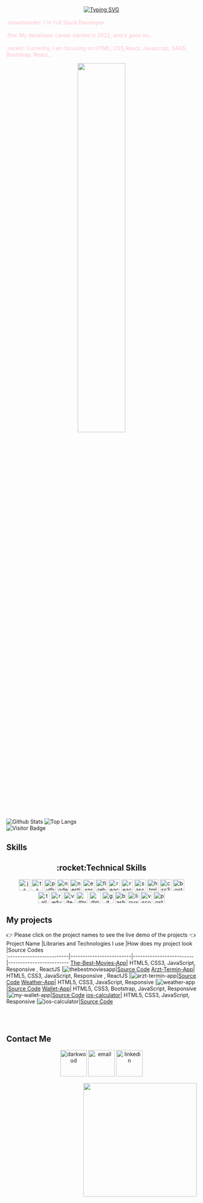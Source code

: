 ## 
<div align=center>
     <a href="https://git.io/typing-svg"><img src="https://readme-typing-svg.demolab.com?font=VT323&size=35&duration=3500&pause=300&color=color=#228B22&center=true&vCenter=true&width=500&lines=Hi🖐+I'm+Ayse;Welcome+to+my+profile!;Description+of+myself%3A;Full+Stack+Developer;" alt="Typing SVG" /></a>
</div>

<br>
<font color="pink"> :snowboarder: I'm Full Stack Developer</font>
</br>
<br>
<font color="pink"> :fire: My developer career started in 2022, and it goes on...</font>
</br>
<br>
<font color="pink"> :rocket: Currently, I am focusing on HTML, CSS,React, Javascript, SASS, Bootstrap, React...</font>
</br>




<p align="center">
  <img src="https://rishavanand.github.io/static/images/greetings.gif" align="center" style="width: 50%" />
 </p>
</br>

![Github Stats](https://github-readme-stats.vercel.app/api?username=ayseugurlu&count_private=true&show_icons=true&include_all_commits=true)
![Top Langs](https://github-readme-stats.vercel.app/api/top-langs/?username=ayseugurlu&hide=TeX&layout=compact) </br>
![Visitor Badge](https://visitor-badge.laobi.icu/badge?page_id=ayseugurlu.ayseugurlu)

## Skills

<div align="center">
<h2 align="center">:rocket:Technical Skills</h2>

<img width="30px" alt="js" title="js" src="https://skillicons.dev/icons?i=js" />
<img width="30px" alt="ts" title="ts" src="https://skillicons.dev/icons?i=ts" />
<img width="30px" alt="python" title="python" src="https://skillicons.dev/icons?i=py&theme=light" />
<img width="30px" alt="nodejs" title="nodejs" src="https://skillicons.dev/icons?i=nodejs" />
<img width="30px" alt="nestjs" title="nestjs" src="https://skillicons.dev/icons?i=nestjs" />
<img width="30px" alt="expressjs" title="expressjs" src="https://skillicons.dev/icons?i=express" />
<img width="30px" alt="firebase" title="firebase" src="https://skillicons.dev/icons?i=firebase" />
<img width="30px" alt="react" title="react" src="https://skillicons.dev/icons?i=react" />
<img width="30px" alt="react  title="react native" src="https://cdn.jsdelivr.net/gh/devicons/devicon/icons/react/react-original.svg" />
<img width="30px" alt="sass" title="sass" src="https://skillicons.dev/icons?i=sass" />
<img width="30px" alt="html5" title="html5" src="https://skillicons.dev/icons?i=html" />
<img width="30px" alt="css3" title="css3" src="https://skillicons.dev/icons?i=css" />
<img width="30px" alt="bootstrap" title="bootstrap" src="https://skillicons.dev/icons?i=bootstrap" />
<br/>
<img width="30px" alt="tailwind" title="tailwind" src="https://skillicons.dev/icons?i=tailwind" />
<img width="30px" alt="redux" title="redux" src="https://skillicons.dev/icons?i=redux" />
<img width="30px" alt="vite" title="vite" src="https://skillicons.dev/icons?i=vite" />
<img width="30px" alt="mysql" title="mysql" src="https://skillicons.dev/icons?i=mysql" />
<img width="30px" alt="mongodb" title="mongodb" src="https://skillicons.dev/icons?i=mongodb" />
<img width="30px" alt="git" title="git" src="https://skillicons.dev/icons?i=git" />
<img width="30px" alt="bash" title="bash" src="https://skillicons.dev/icons?i=bash" />
<img width="30px" alt="linux" title="linux" src="https://skillicons.dev/icons?i=linux" />
<img width="30px" alt="vscode" title="vscode" src="https://skillicons.dev/icons?i=vscode" />
<img width="30px" alt="postman" title="postman" src="https://skillicons.dev/icons?i=postman" />
</div>

## My projects
👉 Please click on the project names to see the live demo of the projects 👈
  Project Name       |Libraries and Technologies I use     |How does my project look          |Source Codes       
:-------------------------|-------------------------|-------------------------|-------------------------
[The-Best-Movies-App](https://thebestmoviesapp.netlify.app/)| HTML5, CSS3, JavaScript, Responsive , ReactJS |![thebestmoviesapp](https://github.com/user-attachments/assets/173210ee-5fdd-412f-9be4-55a437ed5e7a)|[Source Code](https://github.com/ayseugurlu/The-Best-Movies-App)
[Arzt-Termin-App](https://arzt-termin-app.netlify.app/)| HTML5, CSS3, JavaScript, Responsive , ReactJS |![arzt-termin-app](https://github.com/user-attachments/assets/49ed3cb3-f740-4027-8fb0-a74b1dc2e9c3)|[Source Code](https://github.com/ayseugurlu/Arzt-Termin-App)
[Weather-App](https://ayseugurlu.github.io/Weather-App/HTML-CSS/)| HTML5, CSS3, JavaScript, Responsive |![weather-app](https://github.com/user-attachments/assets/ffa3a107-83fb-4a61-ad4b-f1e11eb9ea63)|[Source Code](https://github.com/ayseugurlu/Weather-App/tree/main)
[Wallet-App](https://ayseugurlu.github.io/Wallet-App/)| HTML5, CSS3, Bootstrap, JavaScript, Responsive |![my-wallet-app](https://github.com/user-attachments/assets/ad6edd58-84e6-4a90-ac57-ec61bf66c2b1)|[Source Code](https://github.com/ayseugurlu/Wallet-App)
[ios-calculator](https://ayseugurlu.github.io/ios-calculator/)| HTML5, CSS3, JavaScript, Responsive |![ios-calculator](https://github.com/user-attachments/assets/c6bcc9d0-94d4-46ae-b5c9-80a0f0609e5e)|[Source Code](https://github.com/ayseugurlu/ios-calculator)


</div>
</br>
<br>

      
## Contact Me

<p align="center">
  <a href="https://www.xing.com/profile/Ayse_Ugurlu078793/web_profiles"><img src="https://img.icons8.com/?size=100&id=13979&format=png&color=000000" alt="darkwood"  width="70" height="70"/></a>
  <a href="mailto:ayseugurlu9135@gmail.com" target="_blank"><img src="https://img.icons8.com/color/96/000000/gmail.png" alt="email"  width="70" height="70"/></a>
  <a href="https://www.linkedin.com/in/ayse-ugurlu/" target="_blank"><img src="https://img.icons8.com/color/96/000000/linkedin.png" alt="linkedin" width="70" height="70"/></a>
</p>

<p align="right">
  <img src="https://camo.githubusercontent.com/58502bc6910820c71f8cd9f3a6640c7d5374b4f752d4fdc5c4e79bdbd4fe4726/68747470733a2f2f6d656469612e67697068792e636f6d2f6d656469612f62634b6d49576b554d436a566d2f67697068792e676966" align="right" style="width:300px" />
 </p>

 
<!--
*ayseugurlu/ayseugurlu* is a :sparkles: special :sparkles: repository because its README.md (this file) appears on your GitHub profile.
Here are some ideas to get you started:
- :telescope: I'
-->
